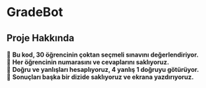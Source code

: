 # GradeBot



## **Proje Hakkında**
📌 **Bu kod, 30 öğrencinin çoktan seçmeli sınavını değerlendiriyor.**  
📌 **Her öğrencinin numarasını ve cevaplarını saklıyoruz.**  
📌 **Doğru ve yanlışları hesaplıyoruz, 4 yanlış 1 doğruyu götürüyor.**  
📌 **Sonuçları başka bir dizide saklıyoruz ve ekrana yazdırıyoruz.**  

